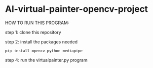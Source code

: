 # AI-virtual-painter-opencv-project

HOW TO RUN THIS PROGRAM:

step 1:  clone this repository

step 2: install the packages needed 

    pip install opencv-python mediapipe 

step 4: run the virtualpainter.py program 
